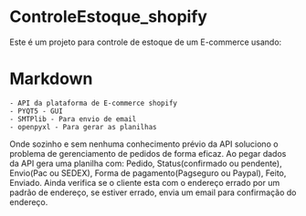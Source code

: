 # ControleEstoque_shopify
  Este é um projeto para controle de estoque de um E-commerce usando:
  # Markdown
    - API da plataforma de E-commerce shopify
    - PYQT5 - GUI
    - SMTPlib - Para envio de email
    - openpyxl - Para gerar as planilhas
  
  Onde sozinho e sem nenhuma conhecimento prévio da API soluciono o problema de gerenciamento de pedidos de forma eficaz.
  Ao  pegar dados da API gera uma planilha com: Pedido, Status(confirmado ou pendente), Envio(Pac ou SEDEX), Forma de pagamento(Pagseguro ou Paypal), Feito, Enviado. 
Ainda verifica se o cliente esta com o endereço errado por um padrão de endereço, se estiver errado, envia um email para confirmação do endereço.

